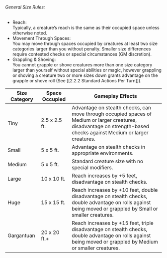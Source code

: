###### General Size Rules:
- Reach:  
    Typically, a creature’s reach is the same as their occupied space unless otherwise noted.
- Movement Through Spaces:  
    You may move through spaces occupied by creatures at least two size categories larger than you without penalty. Smaller size differences require contested checks or special circumstances (GM discretion).
- Grappling & Shoving:  
    You cannot grapple or shove creatures more than one size category larger than yourself without special abilities or magic, however grappling or shoving a creature two or more sizes down grants advantage on the grapple or shove roll (See [[2.2.2 Standard Actions Per Turn]]).

| Size Category | Space Occupied | Gameplay Effects                                                                                                                                                       |
| ------------- | -------------- | ---------------------------------------------------------------------------------------------------------------------------------------------------------------------- |
| Tiny          | 2.5 x 2.5 ft.  | Advantage on stealth checks, can move through occupied spaces of Medium or larger creatures, disadvantage on strength-based checks against Medium or larger creatures. |
| Small         | 5 x 5 ft.      | Advantage on stealth checks in appropriate environments.                                                                                                               |
| Medium        | 5 x 5 ft.      | Standard creature size with no special modifiers.                                                                                                                      |
| Large         | 10 x 10 ft.    | Reach increases by +5 feet, disadvantage on stealth checks.                                                                                                            |
| Huge          | 15 x 15 ft.    | Reach increases by +10 feet, double disadvantage on stealth checks, double advantage on rolls against being moved or grappled by Small or smaller creatures.           |
| Gargantuan    | 20 x 20 ft.+   | Reach increases by +15 feet, triple disadvantage on stealth checks, double advantage on rolls against being moved or grappled by Medium or smaller creatures.          |
